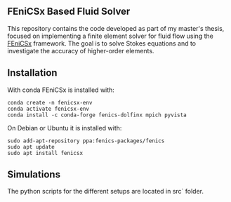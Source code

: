 ## FEniCSx Based Fluid Solver

This repository contains the code developed as part of my master's thesis, focused on implementing a finite element solver for fluid flow using the [FEniCSx](https://fenicsproject.org/) framework. The goal is to solve Stokes equations and to investigate the accuracy of higher-order elements.

## Installation
With conda FEniCSx is installed with:

```
conda create -n fenicsx-env
conda activate fenicsx-env
conda install -c conda-forge fenics-dolfinx mpich pyvista
```
On Debian or Ubuntu it is installed with:

```
sudo add-apt-repository ppa:fenics-packages/fenics
sudo apt update
sudo apt install fenicsx
```

## Simulations

The python scripts for the different setups are located in src` folder.
